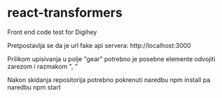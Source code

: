 # react-transformers
Front end code test for Digihey

Pretpostavlja se da je url fake api servera: http://localhost:3000

Prilikom upisivanja u polje "gear" potrebno je posebne elemente odvojiti zarezom i razmakom ", "

Nakon skidanja repositorija potrebno pokrenuti naredbu npm install pa naredbu npm start
